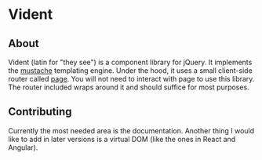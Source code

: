 # Vident
## About
Vident (latin for "they see") is a component library for jQuery. It implements the [mustache](https://mustache.js.org) templating engine. Under the hood, it uses a small client-side router called [page](https://npmjs.com/package/page). You will not need to interact with page to use this library. The router included wraps around it and should suffice for most purposes.

## Contributing
Currently the most needed area is the documentation. Another thing I would like to add in later versions is a virtual DOM (like the ones in React and Angular).
